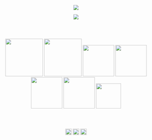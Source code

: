 <p align="center">
  <img align="center" src="https://github-readme-stats.vercel.app/api?username=0xb0b1&hide=issues&show_icons=true&count_private=true&show_icons=true&include_all_commits=true&theme=dracula">
</p>
  
<p align="center">
  <img align="center" src="https://github-readme-stats.vercel.app/api/top-langs/?username=0xb0b1&langs_count=9&layout=compact&hide=HASKELL,PYTHON,HTML,Shell,Vimscript&text_colorFFFFFF)](https://github.com/0xb0b1/github-readme-stats&theme=dracula">
</p>

<br>
<br>
<p align="center">
  <img src="https://media.giphy.com/media/XAxylRMCdpbEWUAvr8/giphy.gif" width="120">
  <img src="https://media.giphy.com/media/fsEaZldNC8A1PJ3mwp/giphy.gif" width="120">
  <img src="https://media.giphy.com/media/ln7z2eWriiQAllfVcn/giphy.gif" width="100">
  <img src="https://media.giphy.com/media/eNAsjO55tPbgaor7ma/giphy.gif" width="100">
  <img src="https://i.giphy.com/media/KzJkzjggfGN5Py6nkT/200.webp" width="100">
  <img src="https://media.giphy.com/media/kH1DBkPNyZPOk0BxrM/giphy.gif" width="100"
  <img src="https://i.giphy.com/media/IdyAQJVN2kVPNUrojM/200.webp" width="200">
  <img src="https://media.giphy.com/media/kdFc8fubgS31b8DsVu/giphy.gif" width="80" /><br>
</p>
<br>
<br>
<p align="center">
  <a href="https://twitter.com/p_vcent" target="_blank"><img align="center" src="https://simpleicons.org/icons/twitter.svg" alt="twitter" height="20" width="20" /></a>
  <a href="https://t.me/b_0_b_1" target="_blank"><img align="center" src="https://simpleicons.org/icons/telegram.svg" alt="telegram" height="20" width="20" /></a>
  <a href="https://www.linkedin.com/in/paulo-vicente-6abab0198/" target"_blank"><img align="center" src="https://simpleicons.org/icons/linkedin.svg" alt="linkedin" height="20" width="20" /></a>
</p>
<br>
